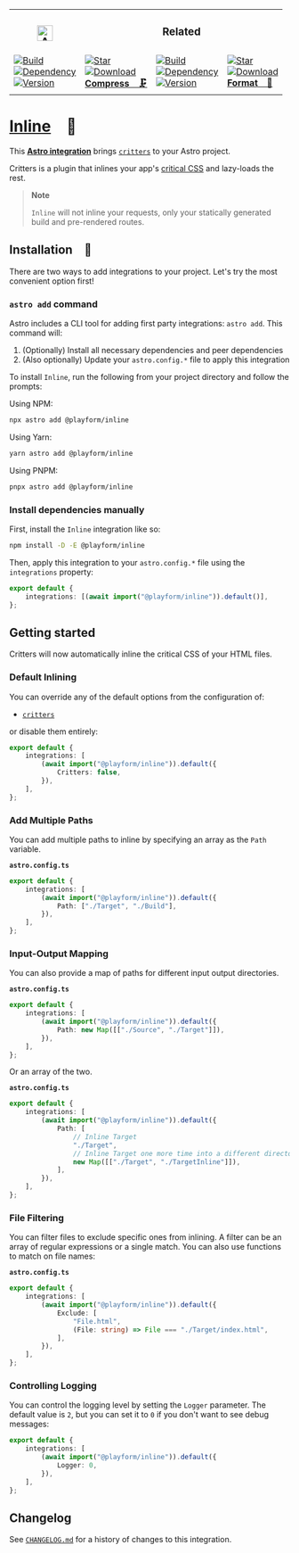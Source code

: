 <table><tr> <td colspan="1"> <h3 align="center"> <picture> <source media="(prefers-color-scheme: dark)" srcset="https://PlayForm.LTD/Dark/Image/GitHub/Astro.svg"> <source media="(prefers-color-scheme: light)" srcset="https://PlayForm.LTD/Image/GitHub/Astro.svg"> <img width="28" alt="Astro" src="https://PlayForm.LTD/Image/GitHub/Astro.svg"> </picture>  </h3> </td> <td colspan="3" valign="top"> <h3 align="center"> Related </h3> </td> </tr><tr><td valign="top" colspan="1"><a href="HTTPS://GitHub.Com/PlayForm/Compress/actions/workflows/Node.yml" target="_blank"> <picture> <source media="(prefers-color-scheme: dark)" srcset="https://img.shields.io/github/actions/workflow/status/PlayForm/Compress/Node.yml?branch=main&label=Build&logo=node.js&color=black&labelColor=black&logoColor=white&logoWidth=0"> <source media="(prefers-color-scheme: light)" srcset="https://img.shields.io/github/actions/workflow/status/PlayForm/Compress/Node.yml?branch=main&label=Build&logo=node.js&color=white&labelColor=white&logoColor=black&logoWidth=0"> <img src="https://img.shields.io/github/actions/workflow/status/PlayForm/Compress/Node.yml?branch=main&label=Build&logo=node.js&color=black&labelColor=black&logoColor=white&logoWidth=0" alt="Build" title="Build"> </picture> </a><br><a href="HTTPS://NPMJS.Org/@playform/compress?activeTab=dependencies" target="_blank"> <picture> <source media="(prefers-color-scheme: dark)" srcset="https://img.shields.io/librariesio/release/npm/@playform/compress?logo=dependabot&label=&color=black&labelColor=black&logoColor=white&logoWidth=0"> <source media="(prefers-color-scheme: light)" srcset="https://img.shields.io/librariesio/release/npm/@playform/compress?logo=dependabot&label=&color=white&labelColor=white&logoColor=black&logoWidth=0"> <img src="https://img.shields.io/librariesio/release/npm/@playform/compress?logo=dependabot&label=&color=black&labelColor=black&logoColor=white&logoWidth=0" alt="Dependency" title="Dependency"> </picture> </a><br><a href="HTTPS://NPMJS.Org/@playform/compress" target="_blank"> <picture> <source media="(prefers-color-scheme: dark)" srcset="https://img.shields.io/npm/v/@playform/compress?label=Version&logo=npm&color=black&labelColor=black&logoColor=white&logoWidth=0"> <source media="(prefers-color-scheme: light)" srcset="https://img.shields.io/npm/v/@playform/compress?label=Version&logo=npm&color=white&labelColor=white&logoColor=black&logoWidth=0"> <img src="https://img.shields.io/npm/v/@playform/compress?label=Version&logo=npm&color=black&labelColor=black&logoColor=white&logoWidth=0" alt="Version" title="Version"> </picture> </a><br></td><td valign="top" colspan="1"><a href="HTTPS://GitHub.Com/PlayForm/Compress" target="_blank"><picture><source media="(prefers-color-scheme: dark)" srcset="https://img.shields.io/github/stars/PlayForm/Compress?style=flat&label=Star&logo=github&color=black&labelColor=black&logoColor=white&logoWidth=0"><source media="(prefers-color-scheme: light)" srcset="https://img.shields.io/github/stars/PlayForm/Compress?style=flat&label=Star&logo=github&color=white&labelColor=white&logoColor=black&logoWidth=0"><img src="https://img.shields.io/github/stars/PlayForm/Compress?style=flat&label=Star&logo=github&color=black&labelColor=black&logoColor=white&logoWidth=0" alt="Star"></picture></a><br><a href="HTTPS://NPMJS.Org/@playform/compress" target="_blank"> <picture> <source media="(prefers-color-scheme: dark)" srcset="https://img.shields.io/npm/dt/@playform/compress?label=Download&logo=npm&color=black&labelColor=black&logoColor=white&logoWidth=0"> <source media="(prefers-color-scheme: light)" srcset="https://img.shields.io/npm/dt/@playform/compress?label=Download&logo=npm&color=white&labelColor=white&logoColor=black&logoWidth=0"> <img src="https://img.shields.io/npm/dt/@playform/compress?label=Download&logo=npm&color=black&labelColor=black&logoColor=white&logoWidth=0" alt="Download" title="Download"> </picture> </a><br><a href="HTTPS://GitHub.Com/PlayForm/Compress" target="_blank"><b>Compress 🗜️</b></a></td><td valign="top" colspan="1"><a href="HTTPS://GitHub.Com/PlayForm/Format/actions/workflows/Node.yml" target="_blank"> <picture> <source media="(prefers-color-scheme: dark)" srcset="https://img.shields.io/github/actions/workflow/status/PlayForm/Format/Node.yml?branch=main&label=Build&logo=node.js&color=black&labelColor=black&logoColor=white&logoWidth=0"> <source media="(prefers-color-scheme: light)" srcset="https://img.shields.io/github/actions/workflow/status/PlayForm/Format/Node.yml?branch=main&label=Build&logo=node.js&color=white&labelColor=white&logoColor=black&logoWidth=0"> <img src="https://img.shields.io/github/actions/workflow/status/PlayForm/Format/Node.yml?branch=main&label=Build&logo=node.js&color=black&labelColor=black&logoColor=white&logoWidth=0" alt="Build" title="Build"> </picture> </a><br><a href="HTTPS://NPMJS.Org/@playform/format?activeTab=dependencies" target="_blank"> <picture> <source media="(prefers-color-scheme: dark)" srcset="https://img.shields.io/librariesio/release/npm/@playform/format?logo=dependabot&label=&color=black&labelColor=black&logoColor=white&logoWidth=0"> <source media="(prefers-color-scheme: light)" srcset="https://img.shields.io/librariesio/release/npm/@playform/format?logo=dependabot&label=&color=white&labelColor=white&logoColor=black&logoWidth=0"> <img src="https://img.shields.io/librariesio/release/npm/@playform/format?logo=dependabot&label=&color=black&labelColor=black&logoColor=white&logoWidth=0" alt="Dependency" title="Dependency"> </picture> </a><br><a href="HTTPS://NPMJS.Org/@playform/format" target="_blank"> <picture> <source media="(prefers-color-scheme: dark)" srcset="https://img.shields.io/npm/v/@playform/format?label=Version&logo=npm&color=black&labelColor=black&logoColor=white&logoWidth=0"> <source media="(prefers-color-scheme: light)" srcset="https://img.shields.io/npm/v/@playform/format?label=Version&logo=npm&color=white&labelColor=white&logoColor=black&logoWidth=0"> <img src="https://img.shields.io/npm/v/@playform/format?label=Version&logo=npm&color=black&labelColor=black&logoColor=white&logoWidth=0" alt="Version" title="Version"> </picture> </a><br></td><td valign="top" colspan="1"><a href="HTTPS://GitHub.Com/PlayForm/Format" target="_blank"><picture><source media="(prefers-color-scheme: dark)" srcset="https://img.shields.io/github/stars/PlayForm/Format?style=flat&label=Star&logo=github&color=black&labelColor=black&logoColor=white&logoWidth=0"><source media="(prefers-color-scheme: light)" srcset="https://img.shields.io/github/stars/PlayForm/Format?style=flat&label=Star&logo=github&color=white&labelColor=white&logoColor=black&logoWidth=0"><img src="https://img.shields.io/github/stars/PlayForm/Format?style=flat&label=Star&logo=github&color=black&labelColor=black&logoColor=white&logoWidth=0" alt="Star"></picture></a><br><a href="HTTPS://NPMJS.Org/@playform/format" target="_blank"> <picture> <source media="(prefers-color-scheme: dark)" srcset="https://img.shields.io/npm/dt/@playform/format?label=Download&logo=npm&color=black&labelColor=black&logoColor=white&logoWidth=0"> <source media="(prefers-color-scheme: light)" srcset="https://img.shields.io/npm/dt/@playform/format?label=Download&logo=npm&color=white&labelColor=white&logoColor=black&logoWidth=0"> <img src="https://img.shields.io/npm/dt/@playform/format?label=Download&logo=npm&color=black&labelColor=black&logoColor=white&logoWidth=0" alt="Download" title="Download"> </picture> </a><br><a href="HTTPS://GitHub.Com/PlayForm/Format" target="_blank"><b>Format 🗻</b></a></td></tr></table>

# [Inline] 🦔

This **[Astro integration][astro-integration]** brings [`critters`][critters] to
your Astro project.

Critters is a plugin that inlines your app's [critical CSS] and lazy-loads the
rest.

> **Note**
>
> `Inline` will not inline your requests, only your statically generated build
> and pre-rendered routes.

## Installation 🚀

There are two ways to add integrations to your project. Let's try the most
convenient option first!

### `astro add` command

Astro includes a CLI tool for adding first party integrations: `astro add`. This
command will:

1. (Optionally) Install all necessary dependencies and peer dependencies
2. (Also optionally) Update your `astro.config.*` file to apply this integration

To install `Inline`, run the following from your project directory and follow
the prompts:

Using NPM:

```sh
npx astro add @playform/inline
```

Using Yarn:

```sh
yarn astro add @playform/inline
```

Using PNPM:

```sh
pnpx astro add @playform/inline
```

### Install dependencies manually

First, install the `Inline` integration like so:

```sh
npm install -D -E @playform/inline
```

Then, apply this integration to your `astro.config.*` file using the
`integrations` property:

```ts
export default {
	integrations: [(await import("@playform/inline")).default()],
};
```

## Getting started

Critters will now automatically inline the critical CSS of your HTML files.

### Default Inlining

You can override any of the default options from the configuration of:

- [`critters`](HTTPS://GitHub.Com/GoogleChromeLabs/critters#usage)

or disable them entirely:

```ts
export default {
	integrations: [
		(await import("@playform/inline")).default({
			Critters: false,
		}),
	],
};
```

### Add Multiple Paths

You can add multiple paths to inline by specifying an array as the `Path`
variable.

**`astro.config.ts`**

```ts
export default {
	integrations: [
		(await import("@playform/inline")).default({
			Path: ["./Target", "./Build"],
		}),
	],
};
```

### Input-Output Mapping

You can also provide a map of paths for different input output directories.

**`astro.config.ts`**

```ts
export default {
	integrations: [
		(await import("@playform/inline")).default({
			Path: new Map([["./Source", "./Target"]]),
		}),
	],
};
```

Or an array of the two.

**`astro.config.ts`**

```ts
export default {
	integrations: [
		(await import("@playform/inline")).default({
			Path: [
				// Inline Target
				"./Target",
				// Inline Target one more time into a different directory
				new Map([["./Target", "./TargetInline"]]),
			],
		}),
	],
};
```

### File Filtering

You can filter files to exclude specific ones from inlining. A filter can be an
array of regular expressions or a single match. You can also use functions to
match on file names:

**`astro.config.ts`**

```ts
export default {
	integrations: [
		(await import("@playform/inline")).default({
			Exclude: [
				"File.html",
				(File: string) => File === "./Target/index.html",
			],
		}),
	],
};
```

### Controlling Logging

You can control the logging level by setting the `Logger` parameter. The default
value is `2`, but you can set it to `0` if you don't want to see debug messages:

```ts
export default {
	integrations: [
		(await import("@playform/inline")).default({
			Logger: 0,
		}),
	],
};
```

[Inline]: HTTPS://NPMJS.Org/@playform/inline
[critters]: HTTPS://github.com/GoogleChromeLabs/critters
[astro-integration]: HTTPS://docs.astro.build/en/guides/integrations-guide/
[critical CSS]:
	HTTPS://www.smashingmagazine.com/2015/08/understanding-critical-css/

## Changelog

See [`CHANGELOG.md`](CHANGELOG.md) for a history of changes to this integration.
